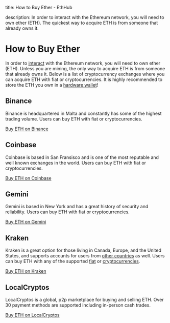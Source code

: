 title: How to Buy Ether - EthHub

description: In order to interact with the Ethereum network, you will need to own ether (ETH). The quickest way to acquire ETH is from someone that already owns it.

# How to Buy Ether

In order to [interact](https://docs.ethhub.io/using-ethereum/transactions/) with the Ethereum network, you will need to own ether (ETH). Unless you are mining, the only way to acquire ETH is from someone that already owns it. Below is a list of cryptocurrency exchanges where you can acquire ETH with fiat or cryptocurrencies. It is highly recommended to store the ETH you own in a [hardware wallet](https://docs.ethhub.io/using-ethereum/wallets/hardware/)!

## Binance
Binance is headquartered in Malta and constantly has some of the highest trading volume. Users can buy ETH with fiat or cryptocurrencies.

[Buy ETH on Binance](https://www.binance.com/?ref=10900939)

## Coinbase
Coinbase is based in San Fransisco and is one of the most reputable and well known exchanges in the world. Users can buy ETH with fiat or cryptocurrencies.

[Buy ETH on Coinbase](https://www.coinbase.com/join/527bbccd0c46660a8a00003b)

## Gemini
Gemini is based in New York and has a great history of security and reliability. Users can buy ETH with fiat or cryptocurrencies.

[Buy ETH on Gemini](https://gemini.com/share/bgw7efxb)

## Kraken
Kraken is a great option for those living in Canada, Europe, and the United States, and supports accounts for users from [other countries](https://support.kraken.com/hc/en-us/articles/360001368823-Geographic-Restrictions-Can-I-use-Kraken-if-I-m-from-) as well. Users can buy ETH with any of the supported [fiat](https://support.kraken.com/hc/en-us/articles/360000381846-Fiat-currency-deposit-methods-fees-and-minimums) or [cryptocurrencies](https://support.kraken.com/hc/en-us/articles/360001389303-Summary-of-digital-assets-cryptocurrency-minimums-and-fees).

[Buy ETH on Kraken](https://www.kraken.com)

## LocalCryptos
LocalCryptos is a global, p2p marketplace for buying and selling ETH. Over 30 payment methods are supported including in-person cash trades.

[Buy ETH on LocalCryptos](https://localcryptos.com/)
